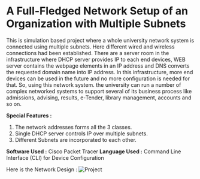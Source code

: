 # A Full-Fledged Network Setup of an Organization with Multiple Subnets

This is simulation based project where a whole university network system is connected using multiple subnets. Here different 
wired and wireless connections had been established. There are a server room in the 
infrastructure where DHCP server provides IP to each end devices, WEB server contains the 
webpage elements in an IP address and DNS converts the requested domain name into IP 
address. In this infrastructure, more end devices can be used in the future and no more 
configuration is needed for that.
So, using this network system. the university can run a number of complex networked systems 
to support several of its business process like admissions, advising, results, e-Tender, library 
management, accounts and so on.

**Special Features :**
1. The network addresses forms all the 3 classes.
2. Single DHCP server controls IP over multiple subnets.
3. Different Subnets are incorporated to each other.

**Software Used :** Cisco Packet Tracer
**Language Used :** Command Line Interface (CLI) for Device Configuration

Here is the Network Design :
![Project](https://github.com/JihanHasan1/Network-Setup-for-Organization/assets/150295625/96dcf514-b207-4476-ae75-fce7e0bb1e63)
